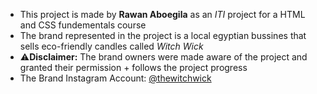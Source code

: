 - This project is made by **Rawan Aboegila** as an _ITI_ project for a HTML and CSS fundementals course
- The brand represented in the project is a local egyptian bussines that sells eco-friendly candles called *Witch Wick*
- :warning:**Disclaimer:** The brand owners were made aware of the project and granted their permission + follows the project progress
- The Brand Instagram Account: [@thewitchwick](https://www.instagram.com/thewitchwick/ "Witch Wick Instagram")

